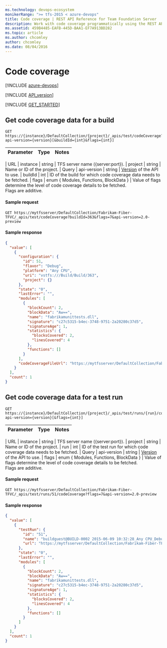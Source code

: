 ```yaml
---
ms.technology: devops-ecosystem
monikerRange: ">= tfs-2015 < azure-devops"
title: Code coverage | REST API Reference for Team Foundation Server
description: Work with code coverage programmatically using the REST APIs for Team Foundation Server.
ms.assetid: 459B4485-EAFB-445D-BAA1-EF7A913BD282
ms.topic: article
ms.author: chcomley
author: chcomley
ms.date: 08/04/2016
---
```


# Code coverage

[!INCLUDE [azure-devops](../_data/azure-devops-message.md)]

[!INCLUDE [API_version](../_data/version2-preview1.md)]

[!INCLUDE [GET_STARTED](../_data/get-started.md)]

## Get code coverage data for a build

```no-highlight
GET https://{instance}/DefaultCollection/{project}/_apis/test/codeCoverage?api-version={version}[&buildId={int}&flags={int}]
```

| Parameter | Type | Notes |
| :-------- | :--- | :---- |


| URL
| instance | string | TFS server name ({server:port}).
| project | string | Name or ID of the project.
| Query
| api-version | string | [Version](../../concepts/rest-api-versioning.md) of the API to use.
| buildId | int | ID of the build for which code coverage data needs to be fetched.
| flags | enum { Modules, Functions, BlockData } | Value of flags determine the level of code coverage details to be fetched.<br/>Flags are additive.

#### Sample request

```
GET https://mytfsserver/DefaultCollection/Fabrikam-Fiber-TFVC/_apis/test/codeCoverage?buildId=363&flags=7&api-version=2.0-preview
```

#### Sample response

```json
{
  "value": [
    {
      "configuration": {
        "id": 51,
        "flavor": "Debug",
        "platform": "Any CPU",
        "uri": "vstfs:///Build/Build/363",
        "project": {}
      },
      "state": "0",
      "lastError": "",
      "modules": [
        {
          "blockCount": 2,
          "blockData": "Aw==",
          "name": "fabrikamunittests.dll",
          "signature": "c27c5315-b4ec-3748-9751-2a20280c37d5",
          "signatureAge": 1,
          "statistics": {
            "blocksCovered": 2,
            "linesCovered": 4
          },
          "functions": []
        }
      ],
      "codeCoverageFileUrl": "https://mytfsserver/DefaultCollection/Fabrikam-Fiber-TFVC/_api/_build/ItemContent?buildUri=vstfs%3A%2F%2F%2FBuild%2FBuild%2F363&path=%2FBuildCoverage%2FFabrikamUnitTests_20150609.2.Debug.Any%20CPU.51.coverage"
    }
  ],
  "count": 1
}
```

## Get code coverage data for a test run

```no-highlight
GET https://{instance}/DefaultCollection/{project}/_apis/test/runs/{run}/codeCoverage?api-version={version}[&flags={int}]
```

| Parameter | Type | Notes |
| :-------- | :--- | :---- |


| URL
| instance | string | TFS server name ({server:port}).
| project | string | Name or ID of the project.
| run | int | ID of the test run for which code coverage data needs to be fetched.
| Query
| api-version | string | [Version](../../concepts/rest-api-versioning.md) of the API to use.
| flags | enum { Modules, Functions, BlockData } | Value of flags determine the level of code coverage details to be fetched.<br/>Flags are additive.

#### Sample request

```
GET https://mytfsserver/DefaultCollection/Fabrikam-Fiber-TFVC/_apis/test/runs/51/codeCoverage?flags=7&api-version=2.0-preview
```

#### Sample response

```json
{
  "value": [
    {
      "testRun": {
        "id": "51",
        "name": "buildguest@BUILD-0002 2015-06-09 10:32:28_Any CPU_Debug",
        "url": "https://mytfsserver/DefaultCollection/Fabrikam-Fiber-TFVC/_apis/test/Runs/51"
      },
      "state": "0",
      "lastError": "",
      "modules": [
        {
          "blockCount": 2,
          "blockData": "Aw==",
          "name": "fabrikamunittests.dll",
          "signature": "c27c5315-b4ec-3748-9751-2a20280c37d5",
          "signatureAge": 1,
          "statistics": {
            "blocksCovered": 2,
            "linesCovered": 4
          },
          "functions": []
        }
      ]
    }
  ],
  "count": 1
}
```
